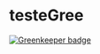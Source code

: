 # testeGree

[![Greenkeeper badge](https://badges.greenkeeper.io/emersonrocha/testeGree.svg)](https://greenkeeper.io/)
